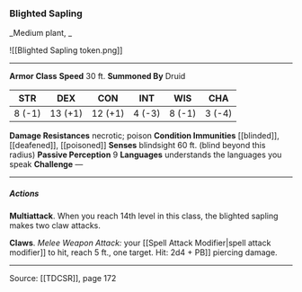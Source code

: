 ### Blighted Sapling
_Medium plant, _

![[Blighted Sapling token.png]]


---

**Armor Class** 
**Speed** 30 ft.
**Summoned By** Druid

| STR     | DEX     | CON     | INT     | WIS     | CHA     |
|---------|---------|---------|---------|---------|---------|
| 8 (-1) | 13 (+1) | 12 (+1) | 4 (-3) | 8 (-1) | 3 (-4) |

**Damage Resistances** necrotic; poison
**Condition Immunities** [[blinded]], [[deafened]], [[poisoned]]
**Senses** blindsight 60 ft. (blind beyond this radius)
**Passive Perception** 9
**Languages** understands the languages you speak
**Challenge** —

---

##### Actions
**Multiattack**. When you reach 14th level in this class, the blighted sapling makes two claw attacks.

**Claws**. _Melee Weapon Attack:_ your [[Spell Attack Modifier|spell attack modifier]] to hit, reach 5 ft., one target. Hit:  2d4 + PB]] piercing damage.


---

Source: [[TDCSR]], page 172